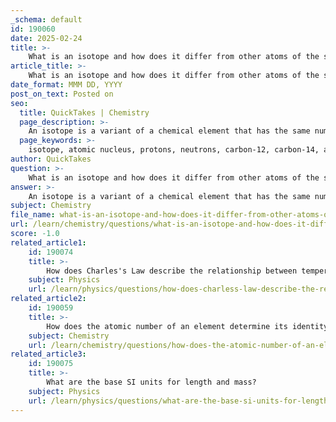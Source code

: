 ```yaml
---
_schema: default
id: 190060
date: 2025-02-24
title: >-
    What is an isotope and how does it differ from other atoms of the same element?
article_title: >-
    What is an isotope and how does it differ from other atoms of the same element?
date_format: MMM DD, YYYY
post_on_text: Posted on
seo:
  title: QuickTakes | Chemistry
  page_description: >-
    An isotope is a variant of a chemical element that has the same number of protons but a different number of neutrons, leading to differences in atomic mass and stability, while retaining similar chemical properties.
  page_keywords: >-
    isotope, atomic nucleus, protons, neutrons, carbon-12, carbon-14, atomic mass, stability, radioactive, chemical properties
author: QuickTakes
question: >-
    What is an isotope and how does it differ from other atoms of the same element?
answer: >-
    An isotope is a variant of a chemical element that has the same number of protons but a different number of neutrons in its atomic nucleus. This difference in neutron count leads to variations in atomic mass among isotopes of the same element. For example, carbon has several isotopes, including carbon-12 (with 6 protons and 6 neutrons) and carbon-14 (with 6 protons and 8 neutrons). Both isotopes are forms of carbon, but they differ in their mass due to the varying number of neutrons.\n\nThe key differences between isotopes of the same element are:\n\n1. **Number of Neutrons**: Isotopes have different numbers of neutrons. For instance, carbon-12 has 6 neutrons, while carbon-14 has 8 neutrons.\n\n2. **Atomic Mass**: Because of the differing number of neutrons, isotopes have different atomic masses. Carbon-12 has an atomic mass of approximately 12 atomic mass units (amu), while carbon-14 has an atomic mass of about 14 amu.\n\n3. **Stability**: Some isotopes are stable, while others are radioactive and decay over time. For example, carbon-12 is stable, whereas carbon-14 is radioactive and is used in radiocarbon dating.\n\n4. **Chemical Properties**: Isotopes of an element generally exhibit similar chemical properties because they have the same number of protons and electrons, which determine how they interact with other elements. However, slight differences in mass can lead to variations in reaction rates and physical properties.\n\nIn summary, isotopes are distinguished by their neutron count and atomic mass, while retaining the same chemical identity due to their identical proton count.
subject: Chemistry
file_name: what-is-an-isotope-and-how-does-it-differ-from-other-atoms-of-the-same-element.md
url: /learn/chemistry/questions/what-is-an-isotope-and-how-does-it-differ-from-other-atoms-of-the-same-element
score: -1.0
related_article1:
    id: 190074
    title: >-
        How does Charles's Law describe the relationship between temperature and volume?
    subject: Physics
    url: /learn/physics/questions/how-does-charless-law-describe-the-relationship-between-temperature-and-volume
related_article2:
    id: 190059
    title: >-
        How does the atomic number of an element determine its identity?
    subject: Chemistry
    url: /learn/chemistry/questions/how-does-the-atomic-number-of-an-element-determine-its-identity
related_article3:
    id: 190075
    title: >-
        What are the base SI units for length and mass?
    subject: Physics
    url: /learn/physics/questions/what-are-the-base-si-units-for-length-and-mass
---
```


&nbsp;